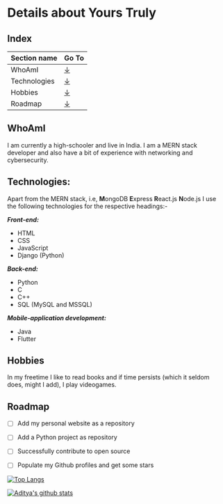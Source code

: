 # Details about Yours Truly #

##          Index
Section name  | Go To
------------- | -------------
  WhoAmI      | [↓](#WhoAmI)<a name="WhoAmI"></a>
Technologies  | [↓](#Technologies)<a name="Technologies"></a>
Hobbies       | [↓](#Hobbies)<a name="Hobbies"></a>
Roadmap       | [↓](#Hobbies)<a name="Roadmap"></a>



## WhoAmI
I am currently a high-schooler and live in India. I am a MERN stack developer and also have a bit of experience with networking and cybersecurity.

## Technologies:
Apart from the MERN stack, i.e, **M**ongoDB **E**xpress **R**eact.js **N**ode.js
I use the following technologies for the respective headings:-

***Front-end:***
* HTML
* CSS
* JavaScript
* Django (Python)

***Back-end:***
* Python
* C
* C++
* SQL (MySQL and MSSQL)



***Mobile-application development:***
* Java
* Flutter



## Hobbies
<p>
In my freetime I like to read books and if time persists (which it seldom does, might I add), I play videogames. 
</p>



## Roadmap
- [ ] Add my personal website as a repository
- [ ] Add a Python project as repository
- [ ] Successfully contribute to open source
- [ ] Populate my Github profiles and get some stars



[![Top Langs](https://github-readme-stats.vercel.app/api/top-langs/?username=AdityaBhattacharya1)](https://github.com/anuraghazra/github-readme-stats)

[![Aditya's github stats](https://github-readme-stats.vercel.app/api?username=AdityaBhattacharya1)](https://github.com/anuraghazra/github-readme-stats&title_color=#FEFEFE&bg_color=#151515&text_color=#DADADA)



